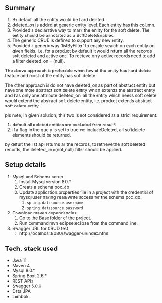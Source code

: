 
## Summary
1. By default all the entity would be hard deleted.
2. deleted_on is added at generic entity level. Each entity has this column. 
3. Provided a declarative way to mark the entity for the soft delete. The entity should be annotated as a SoftDeleteEnabled.
4. The generic CRUD is defined to support any new entity.
5. Provided a generic way 'listByFilter' to enable search on each entity on given fields. i.e. for a product by default it would return all the records soft deleted and active one. To retrieve only active records need to add a filter deleted_on = (null).  

The above approach is preferable when few of the entity has hard delete feature and most of the entity has soft delete. 

The other approach is do not have deleted_on as part of abstract entity but have one more abstract soft delete entity which extends the abstract entity and has only one attribute deleted_on, all the entity which needs soft delete would extend the abstract soft delete entity, i.e. product extends abstract soft delete entity.

pls note, in given solution, this two is not considered as a strict requirement.
1. default all deleted entities are excluded from result*.
2. if a flag in the query is set to true ex: includeDeleted, all softdelete elements should be returned.

by defult the list api returns all the records, to retrieve the soft deleted records, the deleted_on=(not_null) filter should be applied. 

## Setup details
1. Mysql and Schema setup
	1. Install Mysql version 8.0.*
	2. Create a schema poc_db
	3. Update application.properties file in a project with the credential of mysql user having read/write access for the schema poc_db.
		1. `spring.datasource.username`
		2. `spring.datasource.password`
2. Download maven dependencies
	1. Go to the Base folder of the project.
	2. Run command mvn eclipse:eclipse from the command line.
3. Swagger URL for CRUD test
	- http://localhost:8080/swagger-ui/index.html

## Tech. stack used
- Java 11
- Maven 4
- Mysql 8.0.*
- Spring Boot 2.6.*
- REST APIs
- Swagger 3.0.0
- Data JPA
- Lombok
